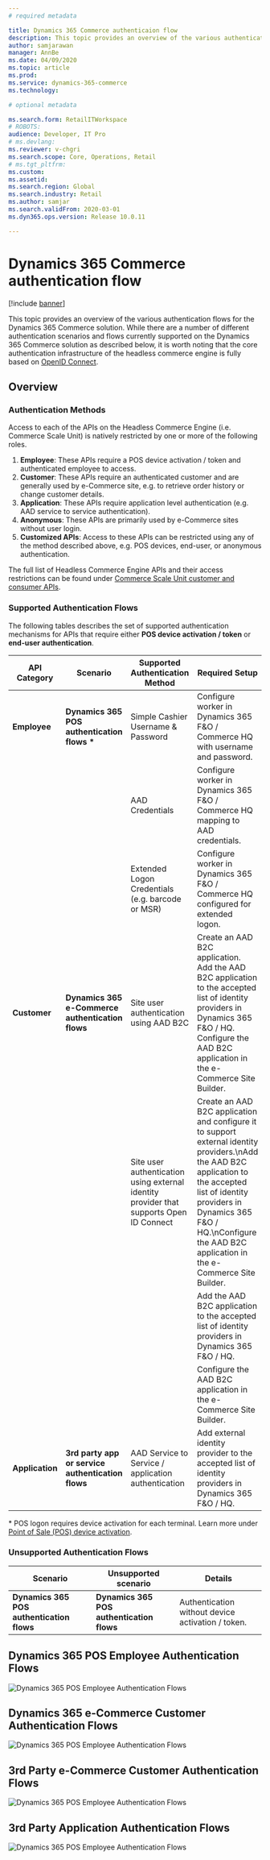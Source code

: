 ```yaml
---
# required metadata

title: Dynamics 365 Commerce authenticaion flow
description: This topic provides an overview of the various authentication flows for the Dynamics 365 Commerce solution.
author: samjarawan
manager: AnnBe
ms.date: 04/09/2020
ms.topic: article
ms.prod: 
ms.service: dynamics-365-commerce
ms.technology: 

# optional metadata

ms.search.form: RetailITWorkspace
# ROBOTS: 
audience: Developer, IT Pro
# ms.devlang: 
ms.reviewer: v-chgri
ms.search.scope: Core, Operations, Retail
# ms.tgt_pltfrm: 
ms.custom: 
ms.assetid: 
ms.search.region: Global
ms.search.industry: Retail
ms.author: samjar
ms.search.validFrom: 2020-03-01
ms.dyn365.ops.version: Release 10.0.11

---
```


# Dynamics 365 Commerce authentication flow

[!include [banner](includes/banner.md)]

This topic provides an overview of the various authentication flows for the Dynamics 365 Commerce solution. While there are a number of different authentication scenarios and flows currently supported on the Dynamics 365 Commerce solution as described below, it is worth noting that the core authentication infrastructure of the headless commerce engine is fully based on [OpenID Connect](https://openid.net/connect/).

## Overview
### Authentication Methods
Access to each of the APIs on the Headless Commerce Engine (i.e. Commerce Scale Unit) is natively restricted by one or more of the following roles.

1. **Employee**: These APIs require a POS device activation / token and authenticated employee to access.
1. **Customer**: These APIs require an authenticated customer and are generally used by e-Commerce site, e.g. to retrieve order history or change customer details.
1. **Application**: These APIs require application level authentication (e.g. AAD service to service authentication).
1. **Anonymous**: These APIs are primarily used by e-Commerce sites without user login.
1. **Customized APIs**: Access to these APIs can be restricted using any of the method described above, e.g. POS devices, end-user, or anonymous authentication.

The full list of Headless Commerce Engine APIs and their access restrictions can be found under [Commerce Scale Unit customer and consumer APIs](https://docs.microsoft.com/en-us/dynamics365/commerce/dev-itpro/retail-server-customer-consumer-api).

### Supported Authentication Flows 
The following tables describes the set of supported authentication mechanisms for APIs that require either **POS device activation / token** or **end-user authentication**.

|API Category|Scenario|Supported Authentication Method|Required Setup|Additional details|
|----------|-----------|------------|------------|------------|
|**Employee**|**Dynamics 365 POS authentication flows \*** |Simple Cashier Username & Password |Configure worker in Dynamics 365 F&O / Commerce HQ with username and password. |[POS worker logon](https://docs.microsoft.com/en-us/dynamics365/commerce/retail-modern-pos-device-activation#create-a-worker) |
| | |AAD Credentials  |Configure worker in Dynamics 365 F&O / Commerce HQ mapping to AAD credentials. |[Enable Azure Active Directory authentication for POS sign-in](https://docs.microsoft.com/en-us/dynamics365/commerce/aad-pos-logon) |
| | |Extended Logon Credentials (e.g. barcode or MSR)  |Configure worker in Dynamics 365 F&O / Commerce HQ configured for extended logon. |[Set up extended logon functionality for MPOS and Cloud POS](https://docs.microsoft.com/en-us/dynamics365/commerce/extended-logon) |
|**Customer**|**Dynamics 365 e-Commerce authentication flows**|Site user authentication using AAD B2C |Create an AAD B2C application. Add the AAD B2C application to the accepted list of identity providers in Dynamics 365 F&O / HQ. Configure the AAD B2C application in the e-Commerce Site Builder.|[Set up a B2C tenant in Commerce](https://docs.microsoft.com/en-us/dynamics365/commerce/set-up-b2c-tenant)  [Set up custom pages for user sign-ins](https://docs.microsoft.com/en-us/dynamics365/commerce/custom-pages-user-logins)|
| | |Site user authentication using external identity provider that supports Open ID Connect |Create an AAD B2C application and configure it to support external identity providers.\nAdd the AAD B2C application to the accepted list of identity providers in Dynamics 365 F&O / HQ.\nConfigure the AAD B2C application in the e-Commerce Site Builder. |[Set up a B2C tenant in Commerce](https://docs.microsoft.com/en-us/dynamics365/commerce/set-up-b2c-tenant) |
| | | |Add the AAD B2C application to the accepted list of identity providers in Dynamics 365 F&O / HQ. | 
| | | |Configure the AAD B2C application in the e-Commerce Site Builder. |[Set up a B2C tenant in Commerce](https://docs.microsoft.com/en-us/dynamics365/commerce/set-up-b2c-tenant) |
|**Application**|**3rd party app or service authentication flows**|AAD Service to Service / application authentication |Add external identity provider to the accepted list of identity providers in Dynamics 365 F&O / HQ. | |

\* POS logon requires device activation for each terminal. Learn more under [Point of Sale (POS) device activation](https://docs.microsoft.com/en-us/dynamics365/commerce/dev-itpro/retail-device-activation).

### Unsupported Authentication Flows

|Scenario|Unsupported scenario|Details|
|----------|-----------|------------|
|**Dynamics 365 POS authentication flows**|**Dynamics 365 POS authentication flows** |Authentication without device activation / token. |All POS related Commerce Scale Unit APIs require a device activation / token for authentication. |

## Dynamics 365 POS Employee Authentication Flows
![Dynamics 365 POS Employee Authentication Flows](./media/arch-auth-flow-1.jpg)

## Dynamics 365 e-Commerce Customer Authentication Flows
![Dynamics 365 POS Employee Authentication Flows](./media/arch-auth-flow-2.jpg)

## 3rd Party e-Commerce Customer Authentication Flows
![Dynamics 365 POS Employee Authentication Flows](./media/arch-auth-flow-3.jpg)

## 3rd Party Application Authentication Flows
![Dynamics 365 POS Employee Authentication Flows](./media/arch-auth-flow-4.jpg)
